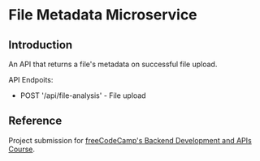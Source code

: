 # File Metadata Microservice

## Introduction
An API that returns a file's metadata on successful file upload.

API Endpoits:
- POST '/api/file-analysis' - File upload

## Reference
Project submission for [freeCodeCamp's Backend Development and APIs Course](https://www.freecodecamp.org/learn/back-end-development-and-apis/).